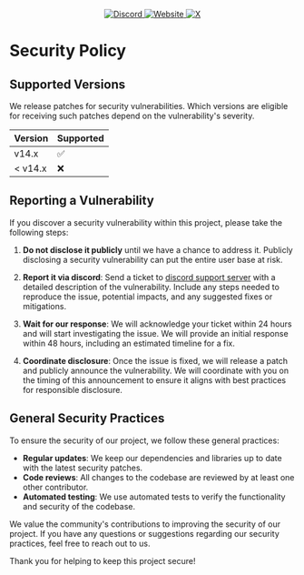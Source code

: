 <p align="center">
  <a href="https://discord.com/invite/eWcNKXmsgw" target="_blank">
    <img src="https://img.shields.io/badge/Discord-%2300b0ff?style=for-the-badge&logo=discord&logoColor=white" alt="Discord" />
  </a>
  <a href="https://emirhankaya.net" target="_blank">
    <img src="https://img.shields.io/badge/Website-%23000000?style=for-the-badge&logo=google-chrome&logoColor=white" alt="Website" />
  </a>
  <a href="https://x.com/Danteon0" target="_blank">
    <img src="https://img.shields.io/badge/Twitter-%231DA1F2?style=for-the-badge&logo=twitter&logoColor=white" alt="X" />
  </a>
</p> 

# Security Policy

## Supported Versions

We release patches for security vulnerabilities. Which versions are eligible for receiving such patches depend on the vulnerability's severity.

| Version | Supported          |
| ------- | ------------------ |
| v14.x   | :white_check_mark: |
| < v14.x | :x:                |

## Reporting a Vulnerability

If you discover a security vulnerability within this project, please take the following steps:

1. **Do not disclose it publicly** until we have a chance to address it. Publicly disclosing a security vulnerability can put the entire user base at risk.

2. **Report it via discord**: Send a ticket to [discord support server](https://discord.com/invite/eWcNKXmsgw) with a detailed description of the vulnerability. Include any steps needed to reproduce the issue, potential impacts, and any suggested fixes or mitigations.

3. **Wait for our response**: We will acknowledge your ticket within 24 hours and will start investigating the issue. We will provide an initial response within 48 hours, including an estimated timeline for a fix.

4. **Coordinate disclosure**: Once the issue is fixed, we will release a patch and publicly announce the vulnerability. We will coordinate with you on the timing of this announcement to ensure it aligns with best practices for responsible disclosure.

## General Security Practices

To ensure the security of our project, we follow these general practices:

- **Regular updates**: We keep our dependencies and libraries up to date with the latest security patches.
- **Code reviews**: All changes to the codebase are reviewed by at least one other contributor.
- **Automated testing**: We use automated tests to verify the functionality and security of the codebase.

We value the community's contributions to improving the security of our project. If you have any questions or suggestions regarding our security practices, feel free to reach out to us.

Thank you for helping to keep this project secure!